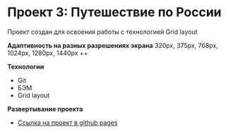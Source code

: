 # Проект 3: Путешествие по России

Проект создан для освоения работы с технологией Grid layout

**Адаптивность на разных разрешениях экрана**
320px, 375px, 768px, 1024px, 1280px, 1440px ++

**Технологии**

- Git
- БЭМ
- Grid layout

**Развертывание проекта**

- [Ссылка на проект в github pages](https://iiiokojiadbi.github.io/russian-travel/)
